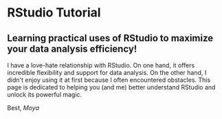 # RStudio Tutorial

## Learning practical uses of RStudio to maximize your data analysis efficiency!

I have a love-hate relationship with RStudio. On one hand, it offers incredible flexibility and support for data analysis. On the other hand, I didn't enjoy using it at first because I often encountered obstacles. 
This page is dedicated to helping you (and me) better understand RStudio and unlock its powerful magic.

Best, 
*Moya*
